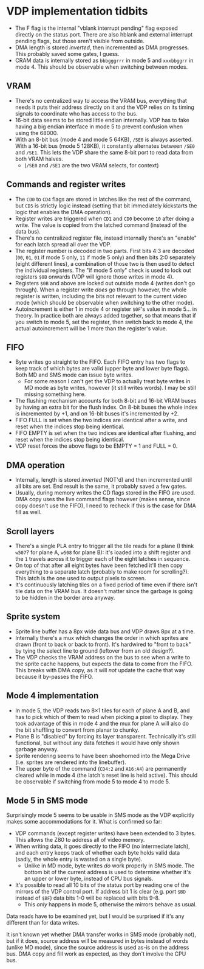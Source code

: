# VDP implementation tidbits

- The F flag is the internal "vblank interrupt pending" flag exposed directly on the status port. There are also hblank and external interrupt pending flags, but those aren't visible from outside.
- DMA length is stored _inverted_, then incremented as DMA progresses. This probably saved some gates, I guess.
- CRAM data is internally stored as `bbbgggrrr` in mode 5 and `xxxbbggrr` in mode 4. This should be observable when switching between modes.

## VRAM

- There's no centralized way to access the VRAM bus, everything that needs it puts their address directly on it and the VDP relies on its timing signals to coordinate who has access to the bus.
- 16-bit data seems to be stored little endian internally. VDP has to fake having a big endian interface in mode 5 to prevent confusion when using the 68000.
- With an 8-bit bus (mode 4 and mode 5 64KB), `/SE0` is always asserted. With a 16-bit bus (mode 5 128KB), it constantly alternates between `/SE0` and `/SE1`. This lets the VDP share the same 8-bit port to read data from both VRAM halves.
    + (`/SE0` and `/SE1` are the two VRAM selects, for context)

## Commands and register writes

- The `CD0` to `CD4` flags are stored in latches like the rest of the command, but `CD5` is strictly logic instead (setting that bit immediately kickstarts the logic that enables the DMA operation).
- Register writes are triggered when `CD1` and `CD0` become `10` after doing a write. The value is copied from the latched command (instead of the data bus).
- There's no centralized register file, instead internally there's an "enable" for each latch spread all over the VDP.
- The register number is decoded in two parts. First bits 4:3 are decoded (`00`, `01`, `01` if mode 5 only, `11` if mode 5 only) and then bits 2:0 separately (eight different lines), a combination of those two is then used to detect the individual registers. The "if mode 5 only" check is used to lock out registers `$0B` onwards (VDP will ignore those writes in mode 4).
- Registers `$0B` and above are locked out outside mode 4 (writes don't go through). When a register write _does_ go through however, the whole register is written, including the bits not relevant to the current video mode (which should be observable when switching to the other mode).
- Autoincrement is either 1 in mode 4 or register `$0F`'s value in mode 5… in theory. In practice both are always added together, so that means that if you switch to mode 5, set the register, then switch back to mode 4, the actual autoincrement will be 1 more than the register's value.

## FIFO

- Byte writes go straight to the FIFO. Each FIFO entry has two flags to keep track of which bytes are valid (upper byte and lower byte flags). Both MD and SMS mode can issue byte writes.
    + For some reason I can't get the VDP to actually treat byte writes in MD mode as byte writes, however (it still writes words). I may be still missing something here.
- The flushing mechanism accounts for both 8-bit and 16-bit VRAM buses by having an extra bit for the flush index. On 8-bit buses the whole index is incremented by +1, and on 16-bit buses it's incremented by +2.
- FIFO FULL is set when the two indices are identical after a write, and reset when the indices stop being identical.
- FIFO EMPTY is set when the two indices are identical after flushing, and reset when the indices stop being identical.
- VDP reset forces the above flags to be EMPTY = 1 and FULL = 0.

## DMA operation

- Internally, length is stored _inverted_ (NOT'd) and then incremented until all bits are set. End result is the same, it probably saved a few gates.
- Usually, during memory writes the CD flags stored in the FIFO are used. DMA copy uses the live command flags however (makes sense, since copy doesn't use the FIFO), I need to recheck if this is the case for DMA fill as well.

## Scroll layers

- There's a single PLA entry to trigger all the tile reads for a plane (I think `w507`? for plane A, `w508` for plane B): it's loaded into a shift register and the `1` travels across it to trigger each of the eight latches in sequence.
- On top of that after all eight bytes have been fetched it'll then copy everything to a separate latch (probably to make room for scrolling?). This latch is the one used to output pixels to screen.
- It's continuously latching tiles on a fixed period of time even if there isn't tile data on the VRAM bus. It doesn't matter since the garbage is going to be hidden in the border area anyway.

## Sprite system

- Sprite line buffer has a 8px wide data bus and VDP draws 8px at a time.
- Internally there's a mux which changes the order in which sprites are drawn (front to back or back to front). It's hardwired to "front to back" by tying the select line to ground (leftover from an old design?).
- The VDP checks the VRAM address on the bus to see when a write to the sprite cache happens, but expects the data to come from the FIFO. This breaks with DMA copy, as it will *not* update the cache that way because it by-passes the FIFO.

## Mode 4 implementation

- In mode 5, the VDP reads two 8×1 tiles for each of plane A and B, and has to pick which of them to read when picking a pixel to display. They took advantage of this in mode 4 and the mux for plane A will also do the bit shuffling to convert from planar to chunky.
- Plane B is "disabled" by forcing its layer transparent. Technically it's still functional, but without any data fetches it would have only shown garbage anyway.
- Sprite rendering seems to have been shoehorned into the Mega Drive (i.e. sprites are rendered into the linebuffer).
- The upper byte of the command (`CD4:2` and `A16:A4`) are permanently cleared while in mode 4 (the latch's reset line is held active). This should be observable if switching from mode 5 to mode 4 to mode 5.

## Mode 5 in SMS mode

Surprisingly mode 5 seems to be usable in SMS mode as the VDP explicitly makes some accommodations for it. What is confirmed so far:

- VDP commands (except register writes) have been extended to 3 bytes. This allows the Z80 to address all of video memory.
- When writing data, it goes directly to the FIFO (no intermediate latch), and each entry keeps track of whether each byte holds valid data (sadly, the whole entry is wasted on a single byte).
    +  Unlike in MD mode, byte writes *do* work properly in SMS mode. The bottom bit of the current address is used to determine whether it's an upper or lower byte, instead of CPU bus signals.
- It's possible to read all 10 bits of the status port by reading one of the mirrors of the VDP control port. If address bit 1 is clear (e.g. port `$BD` instead of `$BF`) data bits 1-0 will be replaced with bits 9-8.
    + This _only_ happens in mode 5, otherwise the mirrors behave as usual.

Data reads have to be examined yet, but I would be surprised if it's any different than for data writes.

It isn't known yet whether DMA transfer works in SMS mode (probably not), but if it does, source address will be measured in bytes instead of words (unlike MD mode), since the source address is used as-is on the address bus. DMA copy and fill work as expected, as they don't involve the CPU bus.
